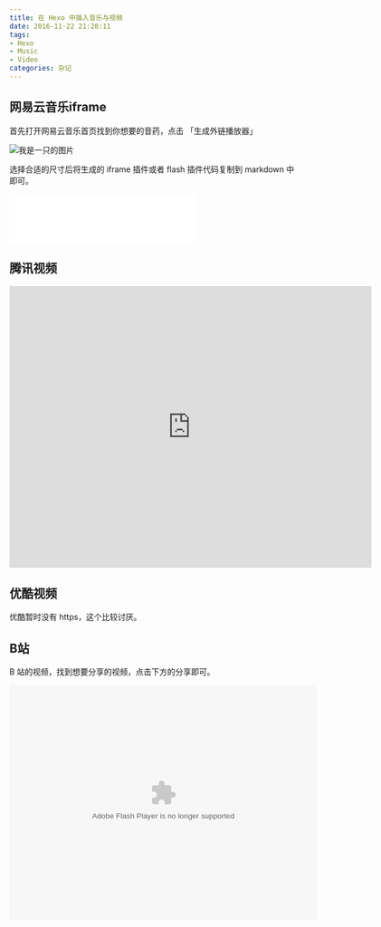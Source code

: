 ```yaml
---
title: 在 Hexo 中插入音乐与视频
date: 2016-11-22 21:28:11
tags:
- Hexo
- Music
- Video
categories: 杂记
---
```

## 网易云音乐iframe

首先打开网易云音乐首页找到你想要的音药，点击 「生成外链播放器」

<img src="/assets/img/hexo_music.png" alt="我是一只的图片">

选择合适的尺寸后将生成的 iframe 插件或者 flash 插件代码复制到 markdown 中即可。

<iframe frameborder="no" border="0" marginwidth="0" marginheight="0" width=330 height=86 src="//music.163.com/outchain/player?type=2&id=26085700&auto=0&height=66"></iframe>

<!-- more -->
## 腾讯视频

<iframe frameborder="0" width="640" height="498" src="https://v.qq.com/iframe/player.html?vid=f0022xw9le3&tiny=0&auto=0" allowfullscreen></iframe>

## 优酷视频

优酷暂时没有 https，这个比较讨厌。


## B站

B 站的视频，找到想要分享的视频，点击下方的分享即可。

<embed height="415" width="544" quality="high" allowfullscreen="true" type="application/x-shockwave-flash" src="//static.hdslb.com/miniloader.swf" flashvars="aid=18827465&page=1" pluginspage="//www.adobe.com/shockwave/download/download.cgi?P1_Prod_Version=ShockwaveFlash"></embed>
